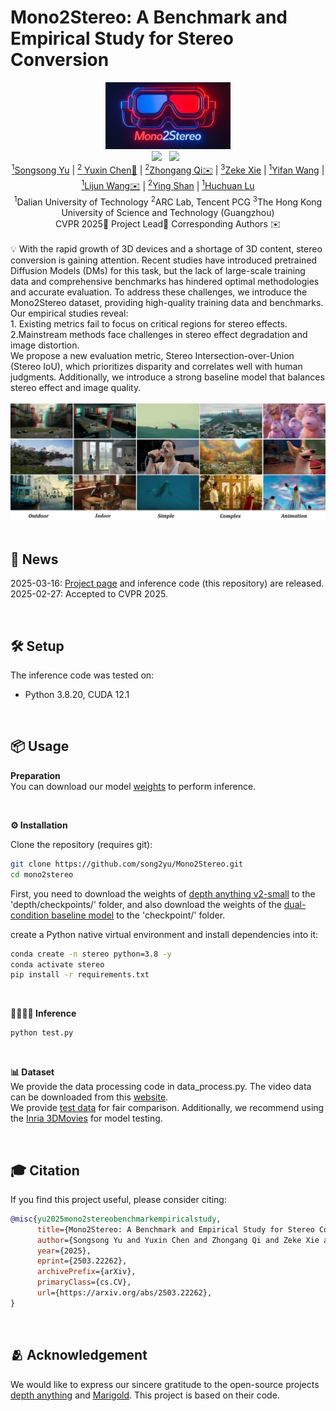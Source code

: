 # Mono2Stereo: A Benchmark and Empirical Study for Stereo Conversion
<div align="center">
 <img src="assets/imgs/logo.png" alt="logo" width="200px"> 
 <br>
 <a href='https://arxiv.org/pdf/2503.22262'><img src='https://img.shields.io/badge/arXiv-2503.22262-b31b1b.svg'></a> &nbsp;
 <a href='https://mono2stereo-bench.github.io/'><img src='https://img.shields.io/badge/Project-Page-Green'></a> &nbsp;
</div>
<div align="center">
<a href="https://song2yu.github.io/"><sup>1</sup>Songsong Yu</a> |
<a href="https://scholar.google.com/citations?hl=zh-CN&user=dEm4OKAAAAAJ&view_op=list_works"><sup>2</sup> Yuxin Chen🌟</a> |
 <a href="https://scholar.google.com/citations?user=zJvrrusAAAAJ&hl=zh-CN&oi=ao"><sup>2</sup>Zhongang Qi✉️</a> |
<a href="https://scholar.google.com/citations?user=ysXmZCMAAAAJ&hl=zh-CN&oi=ao"><sup>3</sup>Zeke Xie</a> |
<a href="https://scholar.google.com/citations?user=j1XFhSoAAAAJ&hl=zh-CN&oi=ao"><sup>1</sup>Yifan Wang</a> |
<a href="https://scholar.google.com/citations?user=EfTwkXMolscC&hl=zh-CN&oi=ao"><sup>1</sup>Lijun Wang✉️</a> |
<a href="https://scholar.google.com/citations?user=4oXBp9UAAAAJ&hl=zh-CN&oi=ao"><sup>2</sup>Ying Shan</a> |
<a href="https://scholar.google.com/citations?user=D3nE0agAAAAJ&hl=zh-CN&oi=ao"><sup>1</sup>Huchuan Lu</a>
<br>
<sup>1</sup>Dalian University of Technology 
<sup>2</sup>ARC Lab, Tencent PCG
<sup>3</sup>The Hong Kong University of Science and Technology (Guangzhou)
 <br>
CVPR 2025📖
Project Lead🌟 Corresponding Authors ✉️
</div>


<div align="left">
<br>
💡 With the rapid growth of 3D devices and a shortage of 3D content, stereo conversion is gaining attention. Recent studies have introduced pretrained Diffusion Models (DMs) for this task, but the lack of large-scale training data and comprehensive benchmarks has hindered optimal methodologies and accurate evaluation. To address these challenges, we introduce the Mono2Stereo dataset, providing high-quality training data and benchmarks. Our empirical studies reveal:
<br>
1. Existing metrics fail to focus on critical regions for stereo effects.
<br>
2.Mainstream methods face challenges in stereo effect degradation and image distortion.
<br>
We propose a new evaluation metric, Stereo Intersection-over-Union (Stereo IoU), which prioritizes disparity and correlates well with human judgments. Additionally, we introduce a strong baseline model that balances stereo effect and image quality.
</div>

<br>
<div align="center">
 <img src="assets/imgs/teaser.png" alt="teaser" width="1000px"> 
</div>

<br>

## 📢 News
2025-03-16: [Project page](https://mono2stereo-bench.github.io/) and inference code (this repository) are released.<br>
2025-02-27: Accepted to CVPR 2025. <br>


<br>

## 🛠️ Setup

The inference code was tested on:

- Python 3.8.20,  CUDA 12.1

<br>

## 📦 Usage
**Preparation**
<br>
You can download our model [weights](https://pan.baidu.com/s/12cG1_o9G8qwkQLKm7B6XNQ?pwd=phns) to perform inference.


<br>

**⚙️ Installation**

Clone the repository (requires git):

```bash
git clone https://github.com/song2yu/Mono2Stereo.git
cd mono2stereo
```

First, you need to download the weights of [depth anything v2-small](https://huggingface.co/spaces/LiheYoung/Depth-Anything/tree/main/checkpoints) to the 'depth/checkpoints/' folder, and also download the weights of the [dual-condition baseline model](https://pan.baidu.com/s/12cG1_o9G8qwkQLKm7B6XNQ?pwd=phns) to the 'checkpoint/' folder.



create a Python native virtual environment and install dependencies into it:

```bash
conda create -n stereo python=3.8 -y
conda activate stereo
pip install -r requirements.txt
```
<br>

**🏃🏻‍♂️‍➡️ Inference**
```bash
python test.py
```
<br>

**📊 Dataset**
<br>
We provide the data processing code in data_process.py. The video data can be downloaded from this [website](https://www.3donlinefilms.com/). 
<br>
We provide [test data](https://pan.baidu.com/s/135vSm_ZqMrNA-qijVOvyhw?pwd=cej5) for fair comparison. Additionally, we recommend using the [Inria 3DMovies](https://www.di.ens.fr/willow/research/stereoseg/) for model testing.

<br>

## 🎓 Citation

If you find this project useful, please consider citing:

```bibtex
@misc{yu2025mono2stereobenchmarkempiricalstudy,
      title={Mono2Stereo: A Benchmark and Empirical Study for Stereo Conversion}, 
      author={Songsong Yu and Yuxin Chen and Zhongang Qi and Zeke Xie and Yifan Wang and Lijun Wang and Ying Shan and Huchuan Lu},
      year={2025},
      eprint={2503.22262},
      archivePrefix={arXiv},
      primaryClass={cs.CV},
      url={https://arxiv.org/abs/2503.22262}, 
}
```
<br>

## 🫂 Acknowledgement
We would like to express our sincere gratitude to the open-source projects [depth anything](https://github.com/LiheYoung/Depth-Anything) and [Marigold](https://github.com/prs-eth/Marigold). This project is based on their code.




